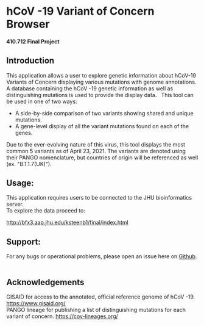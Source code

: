 # hCoV -19 Variant of Concern Browser
#### 410.712 Final Project
## Introduction
  
This application allows a user to explore genetic information about hCoV-19 Variants of Concern displaying various mutations with genome annotations.  A database containing the hCoV -19 genetic information as well as distinguishing mutations is used to provide the display data.
 
  This tool can be used in one of two ways:
  * A side-by-side comparison of two variants showing shared and unique mutations.
  * A gene-level display of all the variant mutations found on each of the genes.  
  

Due to the ever-evolving nature of this virus, this tool displays the most common 5 variants as of April 23, 2021.  The variants are denoted using their PANGO nomenclature, but countries of origin will be referenced as well (ex. "B.1.1.7(UK)").
 
## Usage:
This application requires users to be connected to the JHU bioinformatics server.  
To explore the data proceed to:

http://bfx3.aap.jhu.edu/ksteenb1/final/index.html
 
## Support:
For any bugs or operational problems, please open an issue here on [Github](https://github.com/KSteenbergen/programming_final_project).
 
## Acknowledgements
  GISAID for access to the annotated, official reference genome of hCoV -19.  https://www.gisaid.org/  
  PANGO lineage for publishing a list of distinguishing mutations for each variant of concern. https://cov-lineages.org/
